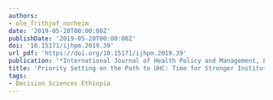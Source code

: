 ```yaml
---
authors:
- ole_frithjof_norheim
date: '2019-05-28T00:00:00Z'
publishDate: '2019-05-28T00:00:00Z'
doi: '10.15171/ijhpm.2019.39'
url_pdf: 'https://doi.org/10.15171/ijhpm.2019.39'
publication: '*International Journal of Health Policy and Management, 8*(8)'
title: 'Priority Setting on the Path to UHC: Time for Stronger Institutions and Stronger Health Systems: Response to Recent Commentaries'
tags:
- Decision Sciences Ethiopia
---
```

